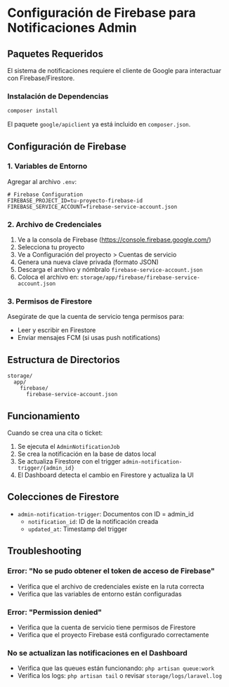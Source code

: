 # Configuración de Firebase para Notificaciones Admin

## Paquetes Requeridos

El sistema de notificaciones requiere el cliente de Google para interactuar con Firebase/Firestore.

### Instalación de Dependencias

```bash
composer install
```

El paquete `google/apiclient` ya está incluido en `composer.json`.

## Configuración de Firebase

### 1. Variables de Entorno

Agregar al archivo `.env`:

```env
# Firebase Configuration
FIREBASE_PROJECT_ID=tu-proyecto-firebase-id
FIREBASE_SERVICE_ACCOUNT=firebase-service-account.json
```

### 2. Archivo de Credenciales

1. Ve a la consola de Firebase (https://console.firebase.google.com/)
2. Selecciona tu proyecto
3. Ve a Configuración del proyecto > Cuentas de servicio
4. Genera una nueva clave privada (formato JSON)
5. Descarga el archivo y nómbralo `firebase-service-account.json`
6. Coloca el archivo en: `storage/app/firebase/firebase-service-account.json`

### 3. Permisos de Firestore

Asegúrate de que la cuenta de servicio tenga permisos para:
- Leer y escribir en Firestore
- Enviar mensajes FCM (si usas push notifications)

## Estructura de Directorios

```
storage/
  app/
    firebase/
      firebase-service-account.json
```

## Funcionamiento

Cuando se crea una cita o ticket:

1. Se ejecuta el `AdminNotificationJob`
2. Se crea la notificación en la base de datos local
3. Se actualiza Firestore con el trigger `admin-notification-trigger/{admin_id}`
4. El Dashboard detecta el cambio en Firestore y actualiza la UI

## Colecciones de Firestore

- `admin-notification-trigger`: Documentos con ID = admin_id
  - `notification_id`: ID de la notificación creada
  - `updated_at`: Timestamp del trigger

## Troubleshooting

### Error: "No se pudo obtener el token de acceso de Firebase"
- Verifica que el archivo de credenciales existe en la ruta correcta
- Verifica que las variables de entorno están configuradas

### Error: "Permission denied"
- Verifica que la cuenta de servicio tiene permisos de Firestore
- Verifica que el proyecto Firebase está configurado correctamente

### No se actualizan las notificaciones en el Dashboard
- Verifica que las queues están funcionando: `php artisan queue:work`
- Verifica los logs: `php artisan tail` o revisar `storage/logs/laravel.log`